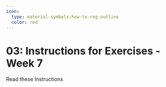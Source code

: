 ```yaml
---
icon:
  type: material-symbols:how-to-reg-outline
  color: red
---
```


# 03: Instructions for Exercises - Week 7

Read these Instructions